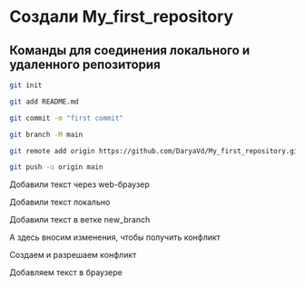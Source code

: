 # Cоздали My_first_repository

## Команды для соединения локального и удаленного репозитория 

```sh
git init
```
```sh
git add README.md
```
```sh
git commit -m "first commit"
```
```sh
git branch -M main
```
```sh
git remote add origin https://github.com/DaryaVd/My_first_repository.git
```
```sh
git push -u origin main
```

Добавили текст через web-браузер

Добавили текст локально 

Добавили текст в ветке new_branch

А здесь вносим изменения, чтобы получить конфликт 

Создаем и разрешаем конфликт

Добавляем текст в браузере



